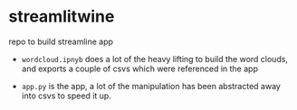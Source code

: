 # streamlitwine
repo to build streamline app

- `wordcloud.ipnyb` does a lot of the heavy lifting to build the word clouds, and exports a couple of csvs which were referenced in the app

- `app.py` is the app, a lot of the manipulation has been abstracted away into csvs to speed it up.
